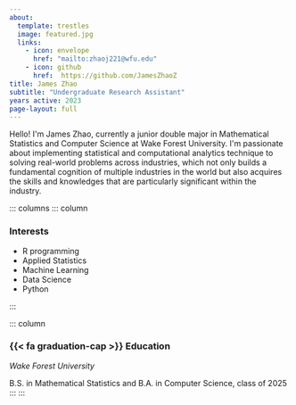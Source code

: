 ```yaml
---
about:
  template: trestles
  image: featured.jpg
  links:
    - icon: envelope
      href: "mailto:zhaoj221@wfu.edu"
    - icon: github
      href:  https://github.com/JamesZhaoZ
title: James Zhao
subtitle: "Undergraduate Research Assistant"
years active: 2023
page-layout: full
---
```


Hello! I'm James Zhao, currently a junior double major in Mathematical Statistics and Computer Science at Wake Forest University. I'm passionate about implementing statistical and computational analytics technique to solving real-world problems across industries, which not only builds a fundamental cognition of multiple industries in the world but also acquires the skills and knowledges that are particularly significant within the industry. 


::: columns
::: column

### Interests

- R programming
- Applied Statistics
- Machine Learning
- Data Science
- Python

:::

::: column
### {{< fa graduation-cap >}} Education

*Wake Forest University*

B.S. in Mathematical Statistics and B.A. in Computer Science, class of 2025
:::
:::
